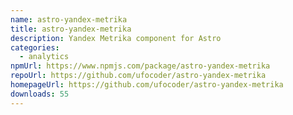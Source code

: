```yaml
---
name: astro-yandex-metrika
title: astro-yandex-metrika
description: Yandex Metrika component for Astro
categories:
  - analytics
npmUrl: https://www.npmjs.com/package/astro-yandex-metrika
repoUrl: https://github.com/ufocoder/astro-yandex-metrika
homepageUrl: https://github.com/ufocoder/astro-yandex-metrika
downloads: 55
---
```

